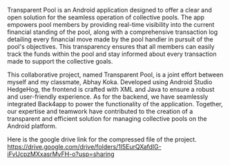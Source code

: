 Transparent Pool is an Android application designed to offer a clear and open solution for the seamless operation of collective pools. The app empowers pool members by providing real-time visibility into the current financial standing of the pool, along with a comprehensive transaction log detailing every financial move made by the pool handler in pursuit of the pool's objectives. This transparency ensures that all members can easily track the funds within the pool and stay informed about every transaction made to support the collective goals.

This collaborative project, named Transparent Pool, is a joint effort between myself and my classmate, Abhay Koka. Developed using Android Studio HedgeHog, the frontend is crafted with XML and Java to ensure a robust and user-friendly experience. As for the backend, we have seamlessly integrated Back4app to power the functionality of the application. Together, our expertise and teamwork have contributed to the creation of a transparent and efficient solution for managing collective pools on the Android platform.

Here is the google drive link for the compressed file of the project.
https://drive.google.com/drive/folders/1l5EurQXafdlG-iFvUcpzMXxasrMyFH-o?usp=sharing
